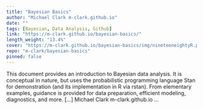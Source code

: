 ```yaml
---
title: "Bayesian Basics"
author: "Michael Clark m-clark.github.io"
date: ""
tags: [Bayesian, Data Analysis, Github]
link: "https://m-clark.github.io/bayesian-basics/"
length_weight: "13.4%"
cover: "https://m-clark.github.io/bayesian-basics/img/nineteeneightyR.png"
repo: "m-clark/bayesian-basics"
pinned: false
---
```


This document provides an introduction to Bayesian data analysis. It is conceptual in nature, but uses the probabilistic programming language Stan for demonstration (and its implementation in R via rstan). From elementary examples, guidance is provided for data preparation, efficient modeling, diagnostics, and more. [...] Michael Clark m-clark.github.io  ...
